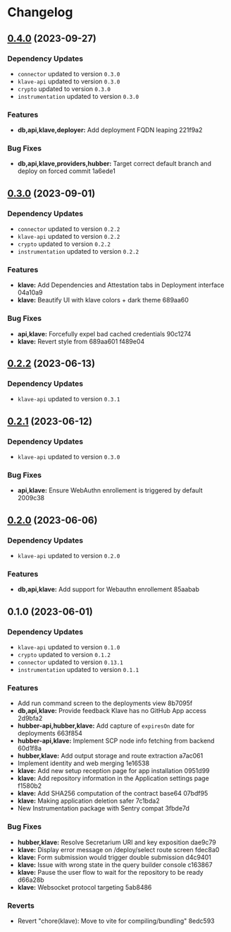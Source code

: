 # Changelog

## [0.4.0](///compare/klave@0.3.0...klave@0.4.0) (2023-09-27)

### Dependency Updates

* `connector` updated to version `0.3.0`
* `klave-api` updated to version `0.3.0`
* `crypto` updated to version `0.3.0`
* `instrumentation` updated to version `0.3.0`

### Features

* **db,api,klave,deployer:** Add deployment FQDN leaping 221f9a2

### Bug Fixes

* **db,api,klave,providers,hubber:** Target correct default branch and deploy on forced commit 1a6ede1

## [0.3.0](///compare/klave@0.2.2...klave@0.3.0) (2023-09-01)

### Dependency Updates

* `connector` updated to version `0.2.2`
* `klave-api` updated to version `0.2.2`
* `crypto` updated to version `0.2.2`
* `instrumentation` updated to version `0.2.2`

### Features

* **klave:** Add Dependencies and Attestation tabs in Deployment interface 04a10a9
* **klave:** Beautify UI with klave colors + dark theme 689aa60

### Bug Fixes

* **api,klave:** Forcefully expel bad cached credentials 90c1274
* **klave:** Revert style from 689aa601 f489e04

## [0.2.2](///compare/klave@0.2.1...klave@0.2.2) (2023-06-13)

### Dependency Updates

* `klave-api` updated to version `0.3.1`

## [0.2.1](///compare/klave@0.2.0...klave@0.2.1) (2023-06-12)

### Dependency Updates

* `klave-api` updated to version `0.3.0`

### Bug Fixes

* **api,klave:** Ensure WebAuthn enrollement is triggered by default 2009c38

## [0.2.0](///compare/klave@0.1.0...klave@0.2.0) (2023-06-06)

### Dependency Updates

* `klave-api` updated to version `0.2.0`

### Features

* **db,api,klave:** Add support for Webauthn enrollement 85aabab

## 0.1.0 (2023-06-01)

### Dependency Updates

* `klave-api` updated to version `0.1.0`
* `crypto` updated to version `0.1.2`
* `connector` updated to version `0.13.1`
* `instrumentation` updated to version `0.1.1`

### Features

* Add run command screen to the deployments view 8b7095f
* **db,api,klave:** Provide feedback Klave has no GitHub App access 2d9bfa2
* **hubber-api,hubber,klave:** Add capture of `expiresOn` date for deployments 663f854
* **hubber-api,klave:** Implement SCP node info fetching from backend 60d1f8a
* **hubber,klave:** Add output storage and route extraction a7ac061
* Implement identity and web merging 1e16538
* **klave:** Add new setup reception page for app installation 0951d99
* **klave:** Add repository information in the Application settings page f1580b2
* **klave:** Add SHA256 computation of the contract base64 07bdf95
* **klave:** Making application deletion safer 7c1bda2
* New Instrumentation package with Sentry compat 3fbde7d

### Bug Fixes

* **hubber,klave:** Resolve Secretarium URI and key exposition dae9c79
* **klave:** Display error message on /deploy/select route screen fdec8a0
* **klave:** Form submission would trigger double submission d4c9401
* **klave:** Issue with wrong state in the query builder console c163867
* **klave:** Pause the user flow to wait for the repository to be ready d66a28b
* **klave:** Websocket protocol targeting 5ab8486

### Reverts

* Revert "chore(klave): Move to vite for compiling/bundling" 8edc593
